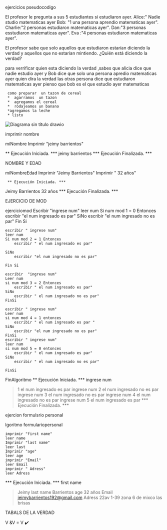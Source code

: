 ejercicios  pseudocodigo

El  profesor  le pregunta  a sus 5 estudiantes si estudiaron  ayer. 
Alice:" Nadie  studio  matematicas ayer
Bob: "1 una persona aprendio matematicas  ayer".
Charlie:"2 personas  estudiaron matematicas  ayer".
Dan:"3 personas esstudiaron matematicas  ayer".
Eva :"4  personas estudiaron matematicas ayer".

El profesor sabe que solo aquellos que estudiaron estarían diciendo la verdad y aquellos que no estarían mintiendo. ¿Quién está diciendo la verdad?

para  verrificar quien esta diciendo la verdad  ,sabes que alicia  dice que nadie estudio  ayer 
y   Bob  dice       que solo  una persona apredio matematicas  ayer quien dira la verdad
las otras persona  dice que estudiaron matematicas  ayer 
pienso que bob es el que estudio ayer matematicas 

     como preparar  un tazon de cereal 
     *  agarramos  un tazon 
     *  agregamos el cereal
     *  rodajeamos un banano
     *agregamos la leche
     * listo

![Diagrama sin título drawio](https://github.com/sucelibarrientos/corecodemd./assets/132409206/e6b043b0-a178-428b-a941-8b85a5463a68)


imprimir  nombre



 miNombre
	Imprimir "jeimy barrientos"
	

** Ejecución Iniciada. ***
jeimy barrientos
*** Ejecución Finalizada. ***


NOMBRE Y EDAD


miNombreEdad
	Imprimir "Jeimy Barrientos"
	Imprimir " 32 años"
     
     ** Ejecución Iniciada. ***
Jeimy Barrientos
 32 años
*** Ejecución Finalizada. ***
     
 EJERCICIO DE  MOD
 
 ejerciciomod
	Escribir "ingrese num"
	leer num
	Si num mod 1 = 0 Entonces
		escribir "el num ingresado es par"
	SiNo
		escribir "el num ingresado no es par"
	Fin Si
	
	escribir " ingrese num"
	leer num
	Si num mod 2 = 1 Entonces
		escribir " el num ingresado es par"
		
	SiNo
		escribir "el num ingresado no es par"
		
	Fin Si
	
	escribir  "ingrese num"
	Leer num
	si num mod 3 = 2 Entonces
		escribir " el num ingresado es par"
	SiNo
		escribir " el num ingresado no es par"
	FinSi
		
	escribir " ingrese num"
	Leer num
	si num mod 4 = 1 entonces 
		escribir " el num ingresado es par "
	SiNo
		escribir "el num ingresado no es par"
	FinSi
	escribir " ingrese num"
	leer num
	si num mod 5 = 0 entonces 
		escribir " el num ingresado es par"
	SiNo
		escribir " el num ingresado no es par"
		
	FinSi
FinAlgoritmo
** Ejecución Iniciada. ***
ingrese num
> 1
el num ingresado es par
 ingrese num
> 2
el num ingresado no es par
ingrese num
> 3
 el num ingresado no es par
 ingrese num
> 4
el num ingresado no es par
 ingrese num
> 5
 el num ingresado es par
*** Ejecución Finalizada. ***

ejercion formulsrio personal


lgoritmo formulariopersonal
	
	imprimir "first name"
	leer name
	Imprimir "last name"
	leer last 
	Imprimir "age"
	leer age
	imprimir "Email"
	leer Email
	imprimir " Adress"
	leer Adress




*** Ejecución Iniciada. ***
first name
> Jeimy
last name
> Barrientos
age
> 32 años
Email
> jeimybarrientos192@gmail.com
 Adress
> 22av 1-39 zona 6 de mixco las brisas



TABALS DE  LA VERDAD



V &V = V  ✔️
